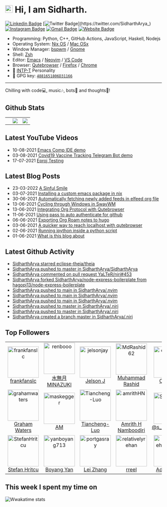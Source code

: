 <!--

Thank you if you like this profile README!

BUT, please DO NOT copy this and create your profile based on it.

You can use it as a reference, and copy a part of it, but DO NOT copy
all of this and create your profile based on it.

It is very common that you forget to change some information and leave
mine in your profile. This has happened too many times.

And, this profile README is auto-updated by GitHub Actions, you can read
[the official documentation](https://docs.github.com/actions) to learn
how to use it.

Only when you know what you are copying should you paste it. So, again,
please DO NOT copy this and create your profile based on it.

What's more, you can find other awesome profile READMEs at
https://github.com/abhisheknaiidu/awesome-github-profile-readme. There
could be a profile README that fits you better than this one.

Wish you a good-looking profile README!

-->

# <img src='https://qpluspicture.oss-cn-beijing.aliyuncs.com/6LjjQA/Hi.gif' alt='Hi' width="24"/> Hi, I am Sidharth.

[![Linkedin Badge](https://img.shields.io/badge/-sidhartharya---blue?style=flat&logo=Linkedin&logoColor=white&link=https://www.linkedin.com/in/sidhartharya-/)](https://www.linkedin.com/in/sidhartharya-/)
[![Twitter Badge](https://img.shields.io/badge/-@SidharthArya__-1ca0f1?style=flat&labelColor=1ca0f1&logo=twitter&logoColor=white&link=https://twitter.com/SidharthArya_)](https://twitter.com/SidharthArya_)
[![Instagram Badge](https://img.shields.io/badge/-@sidhartharya66-purple?style=flat&logo=instagram&logoColor=white&link=https://instagram.com/sidhartharya66/)](https://instagram.com/sidhartharya66)
[![Gmail Badge](https://img.shields.io/badge/-sidhartharya-c14438?style=flat&logo=Gmail&logoColor=white&link=mailto:sidhartharya10@gmail.com)](mailto:sidhartharya10@gmail.com)
[![Website Badge](https://img.shields.io/badge/-sidhartharya.com-47CCCC?style=flat&logo=Google-Chrome&logoColor=white&link=https://sidhartharya.com)](https://sidhartharya.com)

-   Programming: Python, C++, GitHub Actions, JavaScript, Haskell, Nodejs
-   Operating System: [Nix OS](https://nixos.org/) / [Mac OSx](https://macosx.com/) 
-   Window Manager: [bspwm](https://github.com/baskerville/bspwm) / [Gnome](https://www.gnome.org/)
-   Shell: [Zsh](https://www.zsh.org/)
-   Editor: [Emacs](https://www.gnu.org/software/emacs/) / [Neovim](https://neovim.io/) / [VS Code](https://code.visualstudio.com/)
-   Browser: [Qutebrowser](https://qutebrowser.org/) / [Firefox](https://www.mozilla.org/en-US/firefox/) / [Chrome](https://www.google.com/intl/en_in/chrome/)
-   :wave: [INTP-T](https://www.16personalities.com/intp-personality) Personality
-   :key: GPG key: [`4881651806D31166`](https://github.com/SidharthArya.gpg)

---

Chilling with code💻, music🎶, bots🤖 and thoughts💭!

## Github Stats

<table border="0">
 <tr>
<td class="d-inline">
  <td>
<img src="https://github-readme-stats.vercel.app/api?username=SidharthArya&count_private=true&show_icons=true" />

</td>

<td>
<img src="https://github-readme-stats.vercel.app/api/top-langs/?username=SidharthArya&layout=compact"/>

</td>

</table>

## Latest YouTube Videos

<!-- YOUTUBE:START -->
 - 10-08-2021 [Emacs Comp IDE demo](https://www.youtube.com/watch?v=zY0gr3Tv3hU)
 - 03-08-2021 [Covid19 Vaccine Tracking Telegram Bot demo](https://www.youtube.com/watch?v=9W0XNbmQQRQ)
 - 17-07-2021 [Eproj Testing](https://www.youtube.com/watch?v=UFLeJTyE4IA)<!-- YOUTUBE:END -->

## Latest Blog Posts
<!-- BLOG-POST-LIST:START -->
 - 23-03-2022 [A Sinful Smile](https://blog.sidhartharya.com/a-sinful-smile/)
 - 03-07-2021 [Installing a custom emacs package in nix](https://blog.sidhartharya.com/installing-a-custom-emacs-package-in-nix/)
 - 30-06-2021 [Automatically fetching newly added feeds in elfeed org file](https://blog.sidhartharya.com/automatically-fetching-newly-added-feeds-in-elfeed-org-file/)
 - 13-06-2021 [Cycling through Windows in SwayWM](https://blog.sidhartharya.com/cycling-through-windows-in-swaywm/)
 - 13-06-2021 [Integrating Org Protocol with Qutebrowser](https://blog.sidhartharya.com/integrating-org-protocol-with-qutebrowser/)
 - 11-06-2021 [Using pass to auto authenticate for github](https://blog.sidhartharya.com/using-pass-to-auto-authenticate-for-github/)
 - 06-06-2021 [Exporting Org Roam notes to hugo](https://blog.sidhartharya.com/exporting-org-roam-notes-to-hugo/)
 - 03-06-2021 [A quicker way to reach localhost with qutebrowser](https://blog.sidhartharya.com/a-quicker-way-to-reach-localhost-with-qutebrowser/)
 - 02-06-2021 [Running ipython inside a python script](https://blog.sidhartharya.com/running-ipython-inside-a-python-script/)
 - 01-06-2021 [What is this blog about](https://blog.sidhartharya.com/what-is-this-blog-about/)<!-- BLOG-POST-LIST:END -->


## Latest Github Activity

<!-- GITHUB:START -->
- [SidharthArya starred eclipse-theia/theia](https://github.com/eclipse-theia/theia)
- [SidharthArya pushed to master in SidharthArya/SidharthArya](https://github.com/SidharthArya/SidharthArya/compare/b98c0756f9...37d645387d)
- [SidharthArya commented on pull request YaLTeR/niri#453](https://github.com/YaLTeR/niri/pull/453#issuecomment-2215180253)
- [SidharthArya forked SidharthArya/node-express-boilerplate from hagopj13/node-express-boilerplate](https://github.com/SidharthArya/node-express-boilerplate)
- [SidharthArya pushed to main in SidharthArya/.nvim](https://github.com/SidharthArya/.nvim/compare/f19c9c3da8...7b835322ee)
- [SidharthArya pushed to main in SidharthArya/.nvim](https://github.com/SidharthArya/.nvim/compare/289c7c9b3f...f19c9c3da8)
- [SidharthArya pushed to main in SidharthArya/.nvim](https://github.com/SidharthArya/.nvim/compare/32f44a48cc...289c7c9b3f)
- [SidharthArya pushed to master in SidharthArya/.niri](https://github.com/SidharthArya/.niri/compare/19cc11fff9...5f9226db49)
- [SidharthArya pushed to master in SidharthArya/.niri](https://github.com/SidharthArya/.niri/compare/dbeed2eef6...19cc11fff9)
- [SidharthArya created a branch master in SidharthArya/.niri](https://github.com/SidharthArya/.niri/compare/master)
<!-- GITHUB:END -->

## Top Followers
<!--START_SECTION:top-followers-->
<table>
  <tr>
    <td align="center">
      <a href="https://github.com/frankfanslc">
        <img src="https://avatars2.githubusercontent.com/u/55561087" width="100px;" alt="frankfanslc"/>
      </a>
      <br />
      <a href="https://github.com/frankfanslc">frankfanslc</a>
    </td>
    <td align="center">
      <a href="https://github.com/renbooo">
        <img src="https://avatars2.githubusercontent.com/u/16249870" width="100px;" alt="renbooo"/>
      </a>
      <br />
      <a href="https://github.com/renbooo">水無月 MINAZUKI</a>
    </td>
    <td align="center">
      <a href="https://github.com/jelsonjay">
        <img src="https://avatars2.githubusercontent.com/u/50907905" width="100px;" alt="jelsonjay"/>
      </a>
      <br />
      <a href="https://github.com/jelsonjay">Jelson J</a>
    </td>
    <td align="center">
      <a href="https://github.com/MdRashid62">
        <img src="https://avatars2.githubusercontent.com/u/55427374" width="100px;" alt="MdRashid62"/>
      </a>
      <br />
      <a href="https://github.com/MdRashid62">Muhammad Rashid</a>
    </td>
    <td align="center">
      <a href="https://github.com/carlosal1015">
        <img src="https://avatars2.githubusercontent.com/u/21283014" width="100px;" alt="carlosal1015"/>
      </a>
      <br />
      <a href="https://github.com/carlosal1015">Oromion</a>
    </td>
    <td align="center">
      <a href="https://github.com/conao3">
        <img src="https://avatars2.githubusercontent.com/u/4703128" width="100px;" alt="conao3"/>
      </a>
      <br />
      <a href="https://github.com/conao3">Naoya Yamashita</a>
    </td>
    <td align="center">
      <a href="https://github.com/M3nin0">
        <img src="https://avatars2.githubusercontent.com/u/17037029" width="100px;" alt="M3nin0"/>
      </a>
      <br />
      <a href="https://github.com/M3nin0">Felipe</a>
    </td>
  </tr>
  <tr>
    <td align="center">
      <a href="https://github.com/grahamwaters">
        <img src="https://avatars2.githubusercontent.com/u/63750901" width="100px;" alt="grahamwaters"/>
      </a>
      <br />
      <a href="https://github.com/grahamwaters">Graham Waters</a>
    </td>
    <td align="center">
      <a href="https://github.com/maskegger">
        <img src="https://avatars2.githubusercontent.com/u/3811321" width="100px;" alt="maskegger"/>
      </a>
      <br />
      <a href="https://github.com/maskegger">AM</a>
    </td>
    <td align="center">
      <a href="https://github.com/Tiancheng-Luo">
        <img src="https://avatars2.githubusercontent.com/u/6097951" width="100px;" alt="Tiancheng-Luo"/>
      </a>
      <br />
      <a href="https://github.com/Tiancheng-Luo">Tiancheng-Luo</a>
    </td>
    <td align="center">
      <a href="https://github.com/amrithHN">
        <img src="https://avatars2.githubusercontent.com/u/70368617" width="100px;" alt="amrithHN"/>
      </a>
      <br />
      <a href="https://github.com/amrithHN">Amrith H Namboodiri</a>
    </td>
    <td align="center">
      <a href="https://github.com/Satawatkee">
        <img src="https://avatars2.githubusercontent.com/u/53291820" width="100px;" alt="Satawatkee"/>
      </a>
      <br />
      <a href="https://github.com/Satawatkee">@s_saichansut</a>
    </td>
    <td align="center">
      <a href="https://github.com/stormwatch">
        <img src="https://avatars2.githubusercontent.com/u/824211" width="100px;" alt="stormwatch"/>
      </a>
      <br />
      <a href="https://github.com/stormwatch">Ezequiel Birman</a>
    </td>
    <td align="center">
      <a href="https://github.com/Pearlminimal">
        <img src="https://avatars2.githubusercontent.com/u/45006194" width="100px;" alt="Pearlminimal"/>
      </a>
      <br />
      <a href="https://github.com/Pearlminimal">minimal99pfdo73 </a>
    </td>
  </tr>
  <tr>
    <td align="center">
      <a href="https://github.com/StefanHritcu">
        <img src="https://avatars2.githubusercontent.com/u/148911384" width="100px;" alt="StefanHritcu"/>
      </a>
      <br />
      <a href="https://github.com/StefanHritcu">Stefan Hritcu</a>
    </td>
    <td align="center">
      <a href="https://github.com/yanboyang713">
        <img src="https://avatars2.githubusercontent.com/u/7603628" width="100px;" alt="yanboyang713"/>
      </a>
      <br />
      <a href="https://github.com/yanboyang713">Boyang Yan</a>
    </td>
    <td align="center">
      <a href="https://github.com/portgasray">
        <img src="https://avatars2.githubusercontent.com/u/17681580" width="100px;" alt="portgasray"/>
      </a>
      <br />
      <a href="https://github.com/portgasray">Lei Zhang</a>
    </td>
    <td align="center">
      <a href="https://github.com/relativelyrehan">
        <img src="https://avatars2.githubusercontent.com/u/48210765" width="100px;" alt="relativelyrehan"/>
      </a>
      <br />
      <a href="https://github.com/relativelyrehan">rreel </a>
    </td>
    <td align="center">
      <a href="https://github.com/adam-ehab-code">
        <img src="https://avatars2.githubusercontent.com/u/137718329" width="100px;" alt="adam-ehab-code"/>
      </a>
      <br />
      <a href="https://github.com/adam-ehab-code">Adam Ehab</a>
    </td>
    <td align="center">
      <a href="https://github.com/G0rav">
        <img src="https://avatars2.githubusercontent.com/u/62126889" width="100px;" alt="G0rav"/>
      </a>
      <br />
      <a href="https://github.com/G0rav">Gaurav</a>
    </td>
    <td align="center">
      <a href="https://github.com/abdullah-azab">
        <img src="https://avatars2.githubusercontent.com/u/58390815" width="100px;" alt="abdullah-azab"/>
      </a>
      <br />
      <a href="https://github.com/abdullah-azab">abdullah azab</a>
    </td>
  </tr>
</table>
<!--END_SECTION:top-followers-->

## This week I spent my time on

![Wwakatime stats](https://github-readme-stats-taupe-two.vercel.app/api/wakatime?username=SidharthArya&hide_title=true&hide_border=true&langs_count=5)

